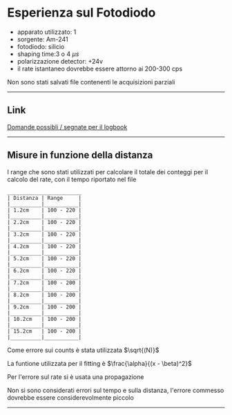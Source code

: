 # Esperienza sul Fotodiodo

- apparato utilizzato: 1
- sorgente: Am-241
- fotodiodo: silicio
- shaping time:3 o 4 $\mu s$
- polarizzazione detector: +24v
- il rate istantaneo dovrebbe essere attorno ai 200-300 cps

Non sono stati salvati file contenenti le acquisizioni parziali

---
## Link

[Domande possibli / segnate per il logbook](domande.md)


---
## Misure in funzione della distanza

I range che sono stati utilizzati per calcolare il totale dei conteggi per il calcolo del rate, con il tempo riportato nel file

``` 
________________________
| Distanza | Range     |
|__________|___________|
| 1.2cm    | 100 - 220 |
|__________|___________|
| 2.2cm    | 100 - 220 |
|__________|___________|
| 3.2cm    | 100 - 220 |
|__________|___________|
| 4.2cm    | 100 - 220 |
|__________|___________|
| 5.2cm    | 100 - 220 |
|__________|___________|
| 6.2cm    | 100 - 220 |
|__________|___________|
| 7.2cm    | 100 - 200 |
|__________|___________|
| 8.2cm    | 100 - 200 |
|__________|___________|
| 9.2cm    | 100 - 200 |
|__________|___________|
| 10.2cm   | 100 - 200 |
|__________|___________|
| 15.2cm   | 100 - 200 |
|__________|___________|

```

Come errore sui counts è stata utilizzata $\sqrt{(N)}$

La funtione utilizzata per il fitting è $\frac{\alpha}{(x - \beta)^2}$

Per l'errore sul rate si è usata una propagazione

Non si sono considerati errori sul tempo e sulla distanza, l'errore commesso dovrebbe essere considerevolmente piccolo

---